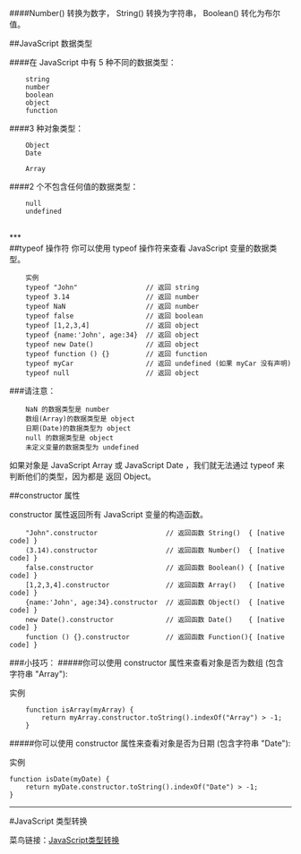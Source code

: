 ####Number() 转换为数字， String() 转换为字符串， Boolean() 转化为布尔值。


##JavaScript 数据类型

####在 JavaScript 中有 5 种不同的数据类型：

		string
		number
		boolean
		object
		function

####3 种对象类型：
		
		Object
		Date

		Array
####2 个不包含任何值的数据类型：

		null
		undefined
<br>
***
<br>
##typeof 操作符
你可以使用 typeof 操作符来查看 JavaScript 变量的数据类型。
		
		实例
		typeof "John"                 // 返回 string 
		typeof 3.14                   // 返回 number
		typeof NaN                    // 返回 number
		typeof false                  // 返回 boolean
		typeof [1,2,3,4]              // 返回 object
		typeof {name:'John', age:34}  // 返回 object
		typeof new Date()             // 返回 object
		typeof function () {}         // 返回 function
		typeof myCar                  // 返回 undefined (如果 myCar 没有声明)
		typeof null                   // 返回 object

###请注意：
		
		NaN 的数据类型是 number
		数组(Array)的数据类型是 object
		日期(Date)的数据类型为 object
		null 的数据类型是 object
		未定义变量的数据类型为 undefined

如果对象是 JavaScript Array 或 JavaScript Date ，我们就无法通过 typeof 来判断他们的类型，因为都是 返回 Object。

##constructor 属性

constructor 属性返回所有 JavaScript 变量的构造函数。
		
		"John".constructor                 // 返回函数 String()  { [native code] }
		(3.14).constructor                 // 返回函数 Number()  { [native code] }
		false.constructor                  // 返回函数 Boolean() { [native code] }
		[1,2,3,4].constructor              // 返回函数 Array()   { [native code] }
		{name:'John', age:34}.constructor  // 返回函数 Object()  { [native code] }
		new Date().constructor             // 返回函数 Date()    { [native code] }
		function () {}.constructor         // 返回函数 Function(){ [native code] }

###小技巧：
#####你可以使用 constructor 属性来查看对象是否为数组 (包含字符串 "Array"):

实例

		function isArray(myArray) {
		    return myArray.constructor.toString().indexOf("Array") > -1;
		}


#####你可以使用 constructor 属性来查看对象是否为日期 (包含字符串 "Date"):

实例

	function isDate(myDate) {
	    return myDate.constructor.toString().indexOf("Date") > -1;
	}

***

#JavaScript 类型转换

菜鸟链接：[JavaScript类型转换](http://www.runoob.com/js/js-type-conversion.html)

